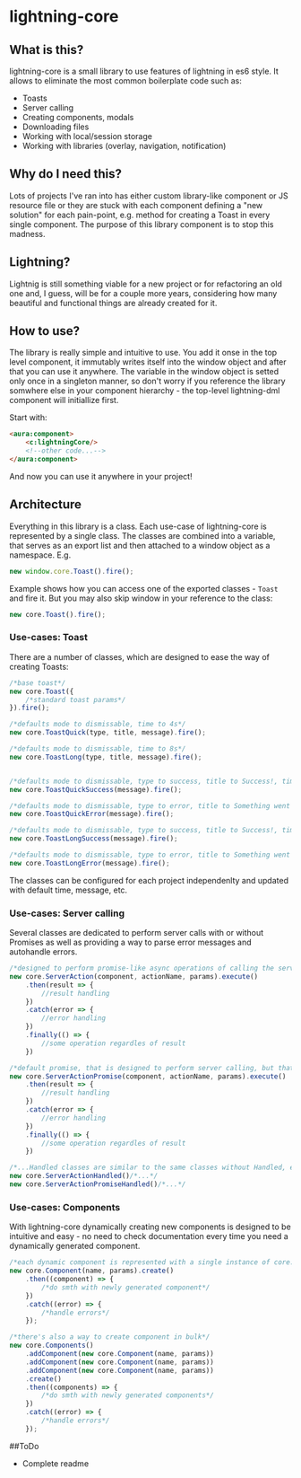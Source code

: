 # lightning-core

## What is this?
lightning-core is a small library to use features of lightning in es6 style. It allows to eliminate the most common boilerplate code such as:
- Toasts
- Server calling
- Creating components, modals
- Downloading files
- Working with local/session storage
- Working with libraries (overlay, navigation, notification)

## Why do I need this?
Lots of projects I've ran into has either custom library-like component or JS resource file or they are stuck with each component defining a "new solution" for each pain-point, e.g. method for creating a Toast in every single component.
The purpose of this library component is to stop this madness.

## Lightning?
Lightnig is still something viable for a new project or for refactoring an old one and, I guess, will be for a couple more years, considering how many beautiful and functional things are already created for it.

## How to use?
The library is really simple and intuitive to use. You add it onse in the top level component, it immutably writes itself into the window object and after that you can use it anywhere. The variable in the window object is setted only once in a singleton manner, so don't worry if you reference the library somwhere else in your component hierarchy - the top-level lightning-dml component will initiallize first.

Start with:
```html
<aura:component>
	<c:lightningCore/>
	<!--other code...-->
</aura:component>
```
And now you can use it anywhere in your project!


## Architecture
Everything in this library is a class.  Each use-case of lightning-core is represented by a single class. The classes are combined into a variable, that serves as an export list and then attached to a window object as a namespace.
E.g.
```javascript
new window.core.Toast().fire();
```
Example shows how you can access one of the exported classes - `Toast` and fire it. But you may also skip window in your reference to the class:
```javascript
new core.Toast().fire();
```

### Use-cases: Toast
There are a number of classes, which are designed to ease the way of creating Toasts:

```javascript
/*base toast*/
new core.Toast({
	/*standard toast params*/
}).fire();

/*defaults mode to dismissable, time to 4s*/
new core.ToastQuick(type, title, message).fire();

/*defaults mode to dismissable, time to 8s*/
new core.ToastLong(type, title, message).fire();


/*defaults mode to dismissable, type to success, title to Success!, time to 4s*/
new core.ToastQuickSuccess(message).fire();

/*defaults mode to dismissable, type to error, title to Something went wrong!, time to 4s*/
new core.ToastQuickError(message).fire();

/*defaults mode to dismissable, type to success, title to Success!, time to 8s*/
new core.ToastLongSuccess(message).fire();

/*defaults mode to dismissable, type to error, title to Something went wrong!, time to 8s*/
new core.ToastLongError(message).fire();
```
The classes can be configured for each project independenlty and updated with default time, message, etc.

### Use-cases: Server calling
Several classes are dedicated to perform server calls with or without Promises as well as providing a way to parse error messages and autohandle errors.

```javascript
/*designed to perform promise-like async operations of calling the server, but that can be used with @AuraEnabled(cacheable=true). However, this cannot be chained like an actual promise*/
new core.ServerAction(component, actionName, params).execute()
	.then(result => {
		//result handling
	})
	.catch(error => {
		//error handling
	})
	.finally(() => {
		//some operation regardles of result
	})

/*default promise, that is designed to perform server calling, but that doesnt require to be wrapped with $A.getCallback(...)*/
new core.ServerActionPromise(component, actionName, params).execute()
	.then(result => {
		//result handling
	})
	.catch(error => {
		//error handling
	})
	.finally(() => {
		//some operation regardles of result
	})

/*...Handled classes are similar to the same classes without Handled, except for they automatically parse an error from response and show a toast with core.ToastLongError class*/
new core.ServerActionHandled()/*...*/
new core.ServerActionPromiseHandled()/*...*/
```

### Use-cases: Components
With lightning-core dynamically creating new components is designed to be intuitive and easy - no need to check documentation every time you need a dynamically generated component.

```javascript
/*each dynamic component is represented with a single instance of core.Component class and onyl requires a name and desired attributes. .create() method returns a Promsie*/
new core.Component(name, params).create()
	.then((component) => {
		/*do smth with newly generated component*/
	})
	.catch((error) => {
		/*handle errors*/
	});

/*there's also a way to create component in bulk*/
new core.Components()
	.addComponent(new core.Component(name, params))
	.addComponent(new core.Component(name, params))
	.addComponent(new core.Component(name, params))
	.create()
	.then((components) => {
		/*do smth with newly generated components*/
	})
	.catch((error) => {
		/*handle errors*/
	});
```

##ToDo
- Complete readme
